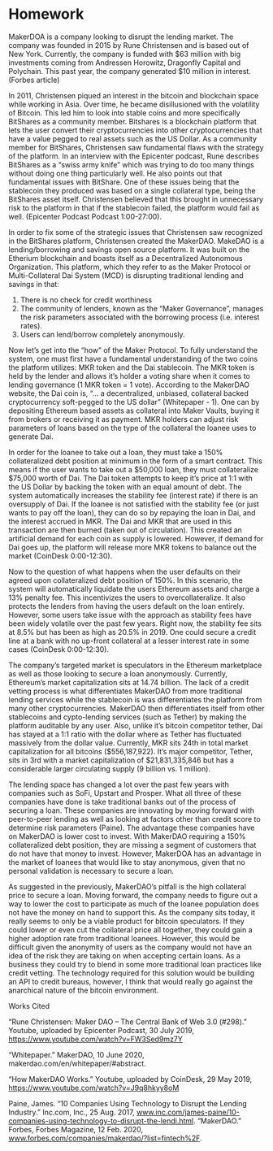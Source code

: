 # Homework
  MakerDOA is a company looking to disrupt the lending market. The company was founded in 2015 by Rune Christensen and is based out of New York. Currently, the company is funded with $63 million with big investments coming from Andressen Horowitz, Dragonfly Capital and Polychain. This past year, the company generated $10 million in interest. (Forbes article)

  In 2011, Christensen piqued an interest in the bitcoin and blockchain space while working in Asia. Over time, he became disillusioned with the volatility of Bitcoin. This led him to look into stable coins and more specifically BitShares as a community member. Bitshares is a blockchain platform that lets the user convert their cryptocurrencies into other cryptocurrencies that have a value pegged to real assets such as the US Dollar. As a community member for BitShares, Christensen saw fundamental flaws with the strategy of the platform. In an interview with the Epicenter podcast, Rune describes BitShares as a “swiss army knife” which was trying to do too many things without doing one thing particularly well. He also points out that fundamental issues with BitShare. One of these issues being that the stablecoin they produced was based on a single collateral type, being the BitShares asset itself. Christensen believed that this brought in unnecessary risk to the platform in that if the stablecoin failed, the platform would fail as well. (Epicenter Podcast Podcast 1:00-27:00). 

  In order to fix some of the strategic issues that Christensen saw recognized in the BitShares platform, Christensen created the MakerDAO. MakeDAO is a lending/borrowing and savings open source platform. It was built on the Etherium blockchain and boasts itself as a Decentralized Autonomous Organization. This platform, which they refer to as the Maker Protocol or Multi-Collateral Dai System (MCD) is disrupting traditional lending and savings in that:
  1.	There is no check for credit worthiness
  2.	The community of lenders, known as the “Maker Governance”, manages the risk parameters associated with the borrowing            process (i.e. interest rates).
  3.	Users can lend/borrow completely anonymously.

  Now let’s get into the “how” of the Maker Protocol. To fully understand the system, one must first have a fundamental understanding of the two coins the platform utilizes: MKR token and the Dai stablecoin. The MKR token is held by the lender and allows it’s holder a voting share when it comes to lending governance (1 MKR token = 1 vote). According to the MakerDAO website, the Dai coin is, “… a decentralized, unbiased, collateral backed cryptocurrency soft-pegged to the US dollar” (Whitepaper - 1). One can by depositing Ethereum based assets as collateral into Maker Vaults, buying it from brokers or receiving it as payment. MKR holders can adjust risk parameters of loans based on the type of the collateral the loanee uses to generate Dai. 

  In order for the loanee to take out a loan, they must take a 150% collateralized debt position at minimum in the form of a smart contract. This means if the user wants to take out a $50,000 loan, they must collateralize $75,000 worth of Dai. The Dai token attempts to keep it’s price at 1:1 with the US Dollar by backing the token with an equal amount of debt. The system automatically increases the stability fee (interest rate) if there is an oversupply of Dai. If the loanee is not satisfied with the stability fee (or just wants to pay off the loan), they can do so by repaying the loan in Dai, and the interest accrued in MKR. The Dai and MKR that are used in this transaction are then burned (taken out of circulation). This created an artificial demand for each coin as supply is lowered. However, if demand for Dai goes up, the platform will release more MKR tokens to balance out the market (CoinDesk 0:00-12:30).

  Now to the question of what happens when the user defaults on their agreed upon collateralized debt position of 150%. In this scenario, the system will automatically liquidate the users Ethereum assets and charge a 13% penalty fee. This incentivizes the users to overcollateralize. It also protects the lenders from having the users default on the loan entirely. However, some users take issue with the approach as stability fees have been widely volatile over the past few years. Right now, the stability fee sits at 8.5% but has been as high as 20.5% in 2019. One could secure a credit line at a bank with no up-front collateral at a lesser interest rate in some cases (CoinDesk 0:00-12:30).

  The company’s targeted market is speculators in the Ethereum marketplace as well as those looking to secure a loan anonymously. Currently, Ethereum’s market capitalization sits at 14.74 billion. The lack of a credit vetting process is what differentiates MakerDAO from more traditional lending services while the stablecoin is was differentiates the platform from many other cryptocurrencies. MakerDAO then differentiates itself from other stablecoins and cypto-lending services (such as Tether) by making the platform auditable by any user. Also, unlike it’s bitcoin competitor tether, Dai has stayed at a 1:1 ratio with the dollar where as Tether has fluctuated massively from the dollar value. Currently, MKR sits 24th in total market capitalization for all bitcoins ($556,187,922). It’s major competitor, Tether, sits in 3rd with a market capitalization of $21,831,335,846 but has a considerable larger circulating supply (9 billion vs. 1 million). 

  The lending space has changed a lot over the past few years with companies such as SoFi, Upstart and Prosper. What all three of these companies have done is take traditional banks out of the process of securing a loan. These companies are innovating by moving forward with peer-to-peer lending as well as looking at factors other than credit score to determine risk parameters (Paine). The advantage these companies have on MakerDAO is lower cost to invest. With MakerDAO requiring a 150% collateralized debt position, they are missing a segment of customers that do not have that money to invest. However, MakerDOA has an advantage in the market of loanees that would like to stay anonymous, given that no personal validation is necessary to secure a loan.

  As suggested in the previously, MakerDAO’s pitfall is the high collateral price to secure a loan. Moving forward, the company needs to figure out a way to lower the cost to participate as much of the loanee population does not have the money on hand to support this. As the company sits today, it really seems to only be a viable product for bitcoin speculators. If they could lower or even cut the collateral price all together, they could gain a higher adoption rate from traditional loanees. However, this would be difficult given the anonymity of users as the company would not have an idea of the risk they are taking on when accepting certain loans. As a business they could try to blend in some more traditional loan practices like credit vetting. The technology required for this solution would be building an API to credit bureaus, however, I think that would really go against the anarchical nature of the bitcoin environment.


Works Cited

“Rune Christensen: Maker DAO – The Central Bank of Web 3.0 (#298).” Youtube, uploaded by 	Epicenter Podcast, 30 July 2019, https://www.youtube.com/watch?v=FW3Sed9mz7Y

“Whitepaper.” MakerDAO, 10 June 2020, makerdao.com/en/whitepaper/#abstract.


“How MakerDAO Works.” Youtube, uploaded by CoinDesk, 29 May 2019, 	https://www.youtube.com/watch?v=J9q8hkyy8oM

Paine, James. “10 Companies Using Technology to Disrupt the Lending Industry.” Inc.com, Inc., 25 Aug. 2017, www.inc.com/james-paine/10-companies-using-technology-to-disrupt-the-lendi.html.
“MakerDAO.” Forbes, Forbes Magazine, 12 Feb. 2020, www.forbes.com/companies/makerdao/?list=fintech%2F.
